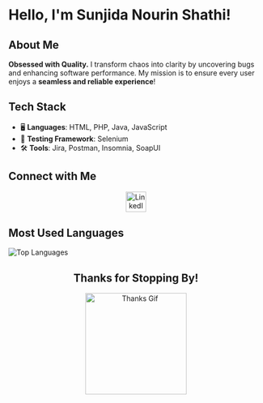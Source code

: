 # Hello, I'm Sunjida Nourin Shathi!

## About Me
**Obsessed with Quality.** I transform chaos into clarity by uncovering bugs and enhancing software performance. My mission is to ensure every user enjoys a **seamless and reliable experience**!

## Tech Stack

- 🖥️ **Languages**: HTML, PHP, Java, JavaScript
- 🧪 **Testing Framework**: Selenium
- 🛠️ **Tools**: Jira, Postman, Insomnia, SoapUI

## Connect with Me
<div align="center">
  <a href="https://www.linkedin.com/in/sunjidanourinshathi/">
    <img src="https://img.icons8.com/color/48/000000/linkedin.png" alt="LinkedIn" width="40">
  </a>
</div>

## Most Used Languages
![Top Languages](https://github-readme-stats.vercel.app/api/top-langs/?username=SunjidaShathi&layout=compact&theme=radical)

<div align="center">
  <h2>Thanks for Stopping By!</h2>
  <img src="https://media.giphy.com/media/LmmNZW2zKlJnAO5HuH/giphy.gif?cid=790b7611jsjouwvfh9rq1q1slpasgdka169dk0sadnwp9smw&ep=v1_gifs_search&rid=giphy.gif&ct=g" alt="Thanks Gif" width="200">
</div>



